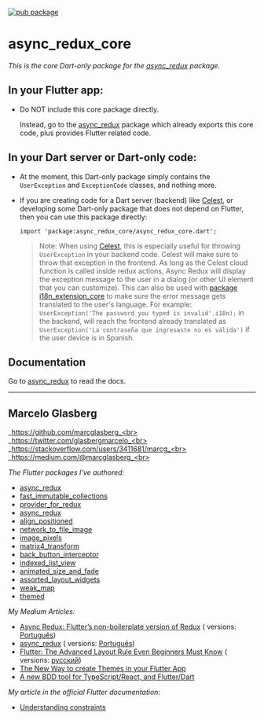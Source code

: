 [![pub package](https://img.shields.io/pub/v/async_redux_core.svg)](https://pub.dartlang.org/packages/async_redux_core  )

# async_redux_core

_This is the core Dart-only package for
the [async_redux](https://pub.dev/packages/async_redux) package._

## In your Flutter app:

* Do NOT include this core package directly.

  Instead, go to the [async_redux](https://pub.dev/packages/async_redux) package which
  already exports this core code, plus provides Flutter related code.

## In your Dart server or Dart-only code:

* At the moment, this Dart-only package simply contains the `UserException` and `ExceptionCode`
  classes, and nothing more.

* If you are creating code for a Dart server (backend) like [Celest](https://celest.dev/), or
  developing some Dart-only package that does not depend on Flutter, then you can use this package
  directly:

  ```
  import 'package:async_redux_core/async_redux_core.dart';
  ```                                                              

  > Note: When using [Celest](https://celest.dev/), this is especially useful for
  throwing `UserException` in your backend code. Celest will make sure to throw that exception
  in the frontend. As long as the Celest cloud function is called inside redux actions, Async Redux
  will display the exception message to the user in a dialog (or other UI element that you can
  customize). This can also be used
  with [package i18n_extension_core](https://pub.dartlang.org/packages/i18n_extension_core)
  to make sure the error message gets translated to the user's language.
  For example: `UserException('The password you typed is invalid'.i18n);` in the backend, will
  reach the frontend already translated
  as `UserException('La contraseña que ingresaste no es válida')` if the user device is in Spanish.

## Documentation

Go to [async_redux](https://pub.dev/packages/async_redux) to read the docs.

********

## Marcelo Glasberg

_https://github.com/marcglasberg_<br>
_https://twitter.com/glasbergmarcelo_<br>
_https://stackoverflow.com/users/3411681/marcg_<br>
_https://medium.com/@marcglasberg_<br>

*The Flutter packages I've authored:*

* <a href="https://pub.dev/packages/async_redux">async_redux</a>
* <a href="https://pub.dev/packages/fast_immutable_collections">fast_immutable_collections</a>
* <a href="https://pub.dev/packages/provider_for_redux">provider_for_redux</a>
* <a href="https://pub.dev/packages/async_redux">async_redux</a>
* <a href="https://pub.dev/packages/align_positioned">align_positioned</a>
* <a href="https://pub.dev/packages/network_to_file_image">network_to_file_image</a>
* <a href="https://pub.dev/packages/image_pixels">image_pixels</a>
* <a href="https://pub.dev/packages/matrix4_transform">matrix4_transform</a>
* <a href="https://pub.dev/packages/back_button_interceptor">back_button_interceptor</a>
* <a href="https://pub.dev/packages/indexed_list_view">indexed_list_view</a>
* <a href="https://pub.dev/packages/animated_size_and_fade">animated_size_and_fade</a>
* <a href="https://pub.dev/packages/assorted_layout_widgets">assorted_layout_widgets</a>
* <a href="https://pub.dev/packages/weak_map">weak_map</a>
* <a href="https://pub.dev/packages/themed">themed</a>

*My Medium Articles:*

* <a href="https://medium.com/flutter-community/https-medium-com-marcglasberg-async-redux-33ac5e27d5f6">
  Async Redux: Flutter’s non-boilerplate version of Redux</a> (
  versions: <a href="https://medium.com/flutterando/async-redux-pt-brasil-e783ceb13c43">
  Português</a>)
* <a href="https://medium.com/flutter-community/i18n-extension-flutter-b966f4c65df9">
  async_redux</a> (
  versions: <a href="https://medium.com/flutterando/qual-a-forma-f%C3%A1cil-de-traduzir-seu-app-flutter-para-outros-idiomas-ab5178cf0336">
  Português</a>)
* <a href="https://medium.com/flutter-community/flutter-the-advanced-layout-rule-even-beginners-must-know-edc9516d1a2">
  Flutter: The Advanced Layout Rule Even Beginners Must Know</a> (
  versions: <a href="https://habr.com/ru/post/500210/">русский</a>)
* <a href="https://medium.com/flutter-community/the-new-way-to-create-themes-in-your-flutter-app-7fdfc4f3df5f">
  The New Way to create Themes in your Flutter App</a>
* <a href="https://medium.com/@marcglasberg/a-new-bdd-tool-for-typescript-javascript-and-dart-673933b3b38e">
  A new BDD tool for TypeScript/React, and Flutter/Dart</a>

*My article in the official Flutter documentation*:

* <a href="https://flutter.dev/docs/development/ui/layout/constraints">Understanding constraints</a>

